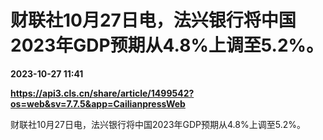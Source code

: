 # 财联社10月27日电，法兴银行将中国2023年GDP预期从4.8%上调至5.2%。

**2023-10-27 11:41**

**https://api3.cls.cn/share/article/1499542?os=web&sv=7.7.5&app=CailianpressWeb**

财联社10月27日电，法兴银行将中国2023年GDP预期从4.8%上调至5.2%。